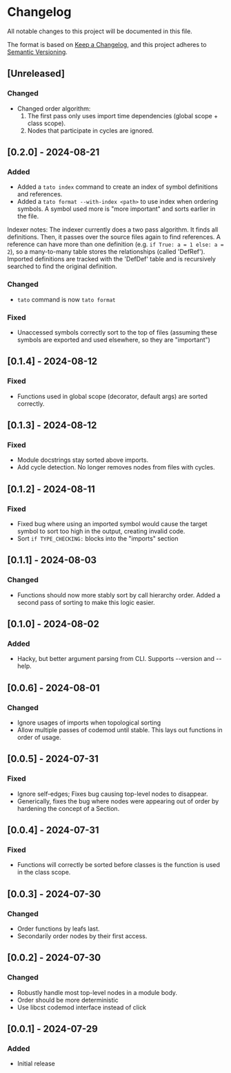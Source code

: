 # Changelog

All notable changes to this project will be documented in this file.

The format is based on [Keep a Changelog](https://keepachangelog.com/en/1.1.0/),
and this project adheres to [Semantic Versioning](https://semver.org/spec/v2.0.0.html).

## [Unreleased]

### Changed
- Changed order algorithm:
    1) The first pass only uses import time dependencies (global scope + class scope).
    2) Nodes that participate in cycles are ignored.

## [0.2.0] - 2024-08-21

### Added
- Added a `tato index` command to create an index of symbol definitions and references.
- Added a `tato format --with-index <path>` to use index when ordering symbols. A symbol used more is "more important" and sorts earlier in the file.

Indexer notes:
The indexer currently does a two pass algorithm. It finds all definitions. 
Then, it passes over the source files again to find references. 
A reference can have more than one definition (e.g. `if True: a = 1 else: a = 2`),
so a many-to-many table stores the relationships (called 'DefRef').
Imported definitions are tracked with the 'DefDef' table and is recursively
searched to find the original definition.

### Changed
- `tato` command is now `tato format`

### Fixed
- Unaccessed symbols correctly sort to the top of files (assuming these symbols are exported and used elsewhere, so they are "important")


## [0.1.4] - 2024-08-12

### Fixed
- Functions used in global scope (decorator, default args) are sorted correctly.


## [0.1.3] - 2024-08-12

### Fixed
- Module docstrings stay sorted above imports.
- Add cycle detection. No longer removes nodes from files with cycles.


## [0.1.2] - 2024-08-11

### Fixed
- Fixed bug where using an imported symbol would cause the target symbol to sort too high in the output, creating invalid code.
- Sort `if TYPE_CHECKING:` blocks into the "imports" section


## [0.1.1] - 2024-08-03

### Changed
- Functions should now more stably sort by call hierarchy order. Added a second pass of sorting to make this logic easier.


## [0.1.0] - 2024-08-02

### Added
- Hacky, but better argument parsing from CLI. Supports --version and --help.


## [0.0.6] - 2024-08-01

### Changed
- Ignore usages of imports when topological sorting
- Allow multiple passes of codemod until stable. This lays out functions in order of usage.


## [0.0.5] - 2024-07-31

### Fixed
- Ignore self-edges; Fixes bug causing top-level nodes to disappear.
- Generically, fixes the bug where nodes were appearing out of order by hardening the concept of a Section.

## [0.0.4] - 2024-07-31

### Fixed
- Functions will correctly be sorted before classes is the function is used in the class scope.


## [0.0.3] - 2024-07-30

### Changed
- Order functions by leafs last.
- Secondarily order nodes by their first access.


## [0.0.2] - 2024-07-30

### Changed
- Robustly handle most top-level nodes in a module body.
- Order should be more deterministic
- Use libcst codemod interface instead of click


## [0.0.1] - 2024-07-29

### Added
- Initial release